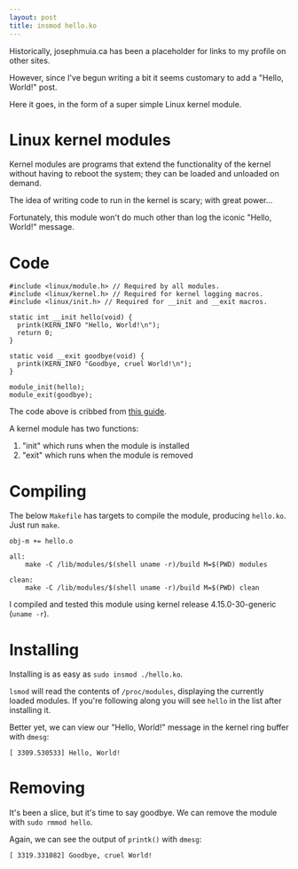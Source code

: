 ```yaml
---
layout: post
title: insmod hello.ko
---
```


Historically, josephmuia.ca has been a placeholder for links to my profile on other sites.

However, since I've begun writing a bit it seems customary to add a "Hello, World!" post.

Here it goes, in the form of a super simple Linux kernel module.

# Linux kernel modules
Kernel modules are programs that extend the functionality of the kernel without having to reboot the system; they can be loaded and unloaded on demand.

The idea of writing code to run in the kernel is scary; with great power...

Fortunately, this module won't do much other than log the iconic "Hello, World!" message.

# Code

```
#include <linux/module.h> // Required by all modules.
#include <linux/kernel.h> // Required for kernel logging macros.
#include <linux/init.h> // Required for __init and __exit macros.

static int __init hello(void) {
  printk(KERN_INFO "Hello, World!\n");
  return 0;
}

static void __exit goodbye(void) {
  printk(KERN_INFO "Goodbye, cruel World!\n");
}

module_init(hello);
module_exit(goodbye);
```

The code above is cribbed from [this guide](https://www.tldp.org/LDP/lkmpg/2.6/html/index.html).

A kernel module has two functions:
1. "init" which runs when the module is installed
2. "exit" which runs when the module is removed

# Compiling

The below `Makefile` has targets to compile the module, producing `hello.ko`. Just run `make`.

```
obj-m += hello.o

all:
	make -C /lib/modules/$(shell uname -r)/build M=$(PWD) modules

clean:
	make -C /lib/modules/$(shell uname -r)/build M=$(PWD) clean 

```

I compiled and tested this module using kernel release 4.15.0-30-generic (`uname -r`).

# Installing

Installing is as easy as `sudo insmod ./hello.ko`.

`lsmod` will read the contents of `/proc/modules`, displaying the currently loaded modules. If you're following along you will see `hello` in the list after installing it. 

Better yet, we can view our "Hello, World!" message in the kernel ring buffer with `dmesg`:
```
[ 3309.530533] Hello, World!
```

# Removing

It's been a slice, but it's time to say goodbye. We can remove the module with `sudo rmmod hello`.

Again, we can see the output of `printk()` with `dmesg`:
```
[ 3319.331082] Goodbye, cruel World!
```

